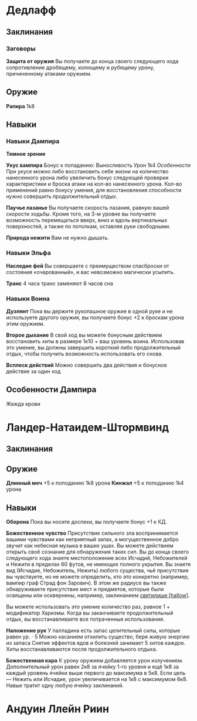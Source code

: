 # Дедлафф

## Заклинания
### Заговоры
**Защита от оружия**
Вы получаете до конца своего следующего хода сопротивление дробящему, колющему и рубящему урону, причиненному атаками оружием.

## Оружие
**Рапира**
1k8
## Навыки
### Навыки Дампира
**Темное зрение**

**Укус вампира**
Бонус к попаданию: Выносливость
Урон 1k4
*Особенности*
При укусе можно либо
восстановить себе жизни на количество нанесенного урона либо
увеличить бонус следующей проверки характеристики и броска атаки на кол-во нанесенного урона.
Кол-во применений равно  бонусу умения, для восстановления способности нужно совершить продолжительный отдых.

**Паучье лазанье**
Вы получаете скорость лазания, равную вашей скорости ходьбы. Кроме того, на 3-м уровне вы получаете возможность перемещаться вверх, вниз и вдоль вертикальных поверхностей, а также по потолкам, оставляя руки свободными.

**Природа нежити**
Вам не нужно дышать.

### Навыки Эльфа
**Наследие фей**
Вы совершаете с преимуществом спасброски от состояния «очарованный», и вас невозможно магически усыпить.

**Транс**
4 часа транс заменяют 8 часов сна


### Навыки Воина
**Дуэлянт**
Пока вы держите рукопашное оружие в одной руке и не используете другого оружия, вы получаете бонус +2 к броскам урона этим оружием.

**Второе дыхание**
В свой ход вы можете бонусным действием восстановить хиты в размере 1к10 + ваш уровень воина. Использовав это умение, вы должны завершить короткий либо продолжительный отдых, чтобы получить возможность использовать его снова.

**Всплеск действий**
Можно совершить два действия и бонусное действие за один ход
## Особенности Дампира
Жажда крови

# Ландер-Натаидем-Штормвинд
## Заклинания
## Оружие
**Длинный меч**
+5 к поподанию 1k8 урона
**Кинжал**
+5 к поподанию 1k4 урона
## Навыки
**Оборона**
Пока вы носите доспехи, вы получаете бонус +1 к КД.

**Божественное чувство**
Присутствие сильного зла воспринимается вашими чувствами как неприятный запах, а могущественное добро звучит как небесная музыка в ваших ушах. Вы можете действием открыть своё сознание для обнаружения таких сил. Вы до конца своего следующего хода знаете местоположение всех Исчадий, Небожителей и Нежити в пределах 60 футов, не имеющих полного укрытия. Вы знаете вид (Исчадие, Небожитель, Нежить) любого существа, чьё присутствие вы чувствуете, но не можете определить, кто это конкретно (например, вампир граф Страд фон Зарович). В этом же радиусе вы также обнаруживаете присутствие мест и предметов, которые были освящены или осквернены, например, заклинанием [святилище [hallow]](https://dnd.su/spells/310-hallow/).

Вы можете использовать это умение количество раз, равное 1 + модификатор Харизмы. Когда вы заканчиваете продолжительный отдых, вы восстанавливаете все потраченные использования.

**Наложение рук**
У палладина есть запас целительный силы, которые равен ур. $\cdot$ 5
Можно касанием отхилить существо, беря живую энергию из запаса
Снятие эффектов ядов и болезней занимает 5 хитов каждое.
Хиты восстанавливаются после продолжительного отдыха.

**Божественная кара**
К урону оружием добавляется урон излучением.
Дополнительный урон равен 2к8 за ячейку 1-го уровня и ещё 1к8 за каждый уровень ячейки выше первого до максимума в 5к8. Если цель — Нежить или Исчадие, урон увеличивается на 1к8 с максимумом 6к8. Навык тратит одну любую ячейку заклинаний.


# Андуин Ллейн Риин
